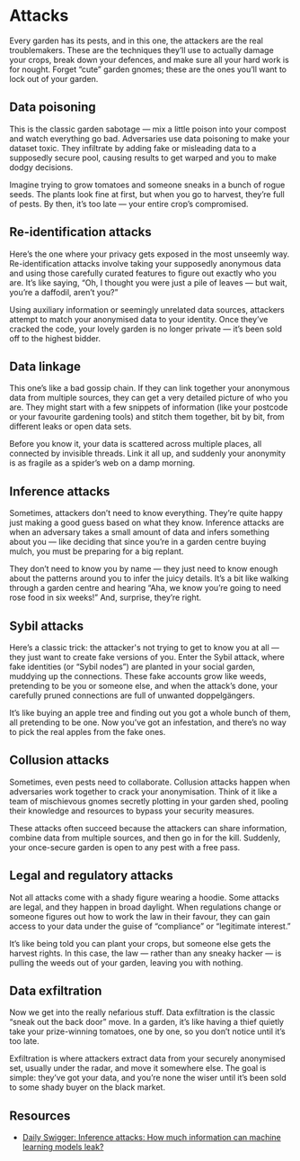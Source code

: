 # Attacks

Every garden has its pests, and in this one, the attackers are the real troublemakers. These are the techniques 
they’ll use to actually damage your crops, break down your defences, and make sure all your hard work is for nought. 
Forget “cute” garden gnomes; these are the ones you’ll want to lock out of your garden.

## Data poisoning

This is the classic garden sabotage — mix a little poison into your compost and watch everything go bad. Adversaries use data poisoning to make your dataset toxic. They infiltrate by adding fake or misleading data to a supposedly secure pool, causing results to get warped and you to make dodgy decisions.

Imagine trying to grow tomatoes and someone sneaks in a bunch of rogue seeds. The plants look fine at first, but when you go to harvest, they’re full of pests. By then, it’s too late — your entire crop’s compromised.

## Re-identification attacks

Here’s the one where your privacy gets exposed in the most unseemly way. Re-identification attacks involve taking your supposedly anonymous data and using those carefully curated features to figure out exactly who you are. It’s like saying, “Oh, I thought you were just a pile of leaves — but wait, you’re a daffodil, aren’t you?”

Using auxiliary information or seemingly unrelated data sources, attackers attempt to match your anonymised data to your identity. Once they’ve cracked the code, your lovely garden is no longer private — it’s been sold off to the highest bidder.

## Data linkage

This one’s like a bad gossip chain. If they can link together your anonymous data from multiple sources, they can get a very detailed picture of who you are. They might start with a few snippets of information (like your postcode or your favourite gardening tools) and stitch them together, bit by bit, from different leaks or open data sets.

Before you know it, your data is scattered across multiple places, all connected by invisible threads. Link it all up, and suddenly your anonymity is as fragile as a spider’s web on a damp morning.

## Inference attacks

Sometimes, attackers don’t need to know everything. They’re quite happy just making a good guess based on what they know. Inference attacks are when an adversary takes a small amount of data and infers something about you — like deciding that since you’re in a garden centre buying mulch, you must be preparing for a big replant.

They don’t need to know you by name — they just need to know enough about the patterns around you to infer the juicy details. It’s a bit like walking through a garden centre and hearing “Aha, we know you’re going to need rose food in six weeks!” And, surprise, they’re right.

## Sybil attacks

Here’s a classic trick: the attacker's not trying to get to know you at all — they just want to create fake versions of you. Enter the Sybil attack, where fake identities (or “Sybil nodes”) are planted in your social garden, muddying up the connections. These fake accounts grow like weeds, pretending to be you or someone else, and when the attack’s done, your carefully pruned connections are full of unwanted doppelgängers.

It’s like buying an apple tree and finding out you got a whole bunch of them, all pretending to be one. Now you’ve got an infestation, and there’s no way to pick the real apples from the fake ones.

## Collusion attacks

Sometimes, even pests need to collaborate. Collusion attacks happen when adversaries work together to crack your anonymisation. Think of it like a team of mischievous gnomes secretly plotting in your garden shed, pooling their knowledge and resources to bypass your security measures.

These attacks often succeed because the attackers can share information, combine data from multiple sources, and then go in for the kill. Suddenly, your once-secure garden is open to any pest with a free pass.

## Legal and regulatory attacks

Not all attacks come with a shady figure wearing a hoodie. Some attacks are legal, and they happen in broad daylight. When regulations change or someone figures out how to work the law in their favour, they can gain access to your data under the guise of “compliance” or “legitimate interest.”

It’s like being told you can plant your crops, but someone else gets the harvest rights. In this case, the law — rather than any sneaky hacker — is pulling the weeds out of your garden, leaving you with nothing.

## Data exfiltration

Now we get into the really nefarious stuff. Data exfiltration is the classic “sneak out the back door” move. In a garden, it’s like having a thief quietly take your prize-winning tomatoes, one by one, so you don’t notice until it’s too late.

Exfiltration is where attackers extract data from your securely anonymised set, usually under the radar, and move it somewhere else. The goal is simple: they’ve got your data, and you’re none the wiser until it’s been sold to some shady buyer on the black market.

## Resources

* [Daily Swigger: Inference attacks: How much information can machine learning models leak?](https://portswigger.net/daily-swig/inference-attacks-how-much-information-can-machine-learning-models-leak)
